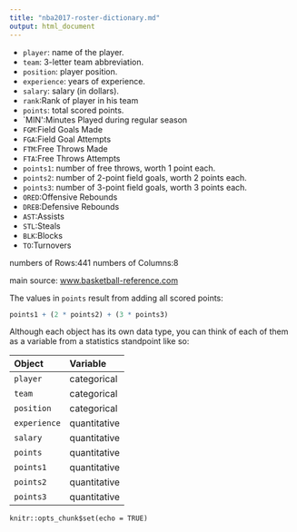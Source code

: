 ```yaml
---
title: "nba2017-roster-dictionary.md"
output: html_document
---
```

- `player`: name of the player.
- `team`: 3-letter team abbreviation.
- `position`: player position.
- `experience`: years of experience.
- `salary`: salary (in dollars).
- `rank`:Rank of player in his team
- `points`: total scored points.
- `MIN':Minutes Played during regular season
- `FGM`:Field Goals Made
- `FGA`:Field Goal Attempts
- `FTM`:Free Throws Made
- `FTA`:Free Throws Attempts
- `points1`: number of free throws, worth 1 point each.
- `points2`: number of 2-point field goals, worth 2 points each.
- `points3`: number of 3-point field goals, worth 3 points each.
- `ORED`:Offensive Rebounds
- `DREB`:Defensive Rebounds
- `AST`:Assists
- `STL`:Steals
- `BLK`:Blocks
- `TO`:Turnovers


numbers of Rows:441
numbers of Columns:8

main source: www.basketball-reference.com

The values in `points` result from adding all scored points:

```r
points1 + (2 * points2) + (3 * points3)
```

Although each object has its own data type, you can think of each of them as a variable from a statistics standpoint like so:

| Object       | Variable     |
|:-------------|:-------------|
| `player`     | categorical  |
| `team`       | categorical  |
| `position`   | categorical  |
| `experience` | quantitative |
| `salary`     | quantitative |
| `points`     | quantitative |
| `points1`    | quantitative |
| `points2`    | quantitative |
| `points3`    | quantitative |



```{r setup, include=FALSE}
knitr::opts_chunk$set(echo = TRUE)
```

